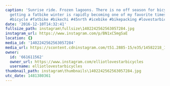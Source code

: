 ```yaml
---
caption: 'Sunrise ride. Frozen lagoons. There is no off season for bicycles, since
  getting a fatbike winter is rapidly becoming one of my favorite times to ride. #cycling
  #bicycle #fatbike #bikechi #45nrth #icebike #bikepacking #lovestarbicyclebags'
date: '2016-12-10T14:32:41'
fullsize_path: instagram\fullsize\1402242562563057284.jpg
instagram_url: https://www.instagram.com/p/BN1xC5mgSaE
location: {}
media_id: '1402242562563057284'
media_url: https://scontent.cdninstagram.com/t51.2885-15/e35/14582218_1748295738826393_3923076600509235200_n.jpg?ig_cache_key=MTQwMjI0MjU2MjU2MzA1NzI4NA%3D%3D.2
owner:
  id: '661611562'
  owner_url: https://www.instagram.com/elliotlovestarbicycles
  username: elliotlovestarbicycles
thumbnail_path: instagram\thumbnails\1402242562563057284.jpg
utc_date: 1481380361
---
```

